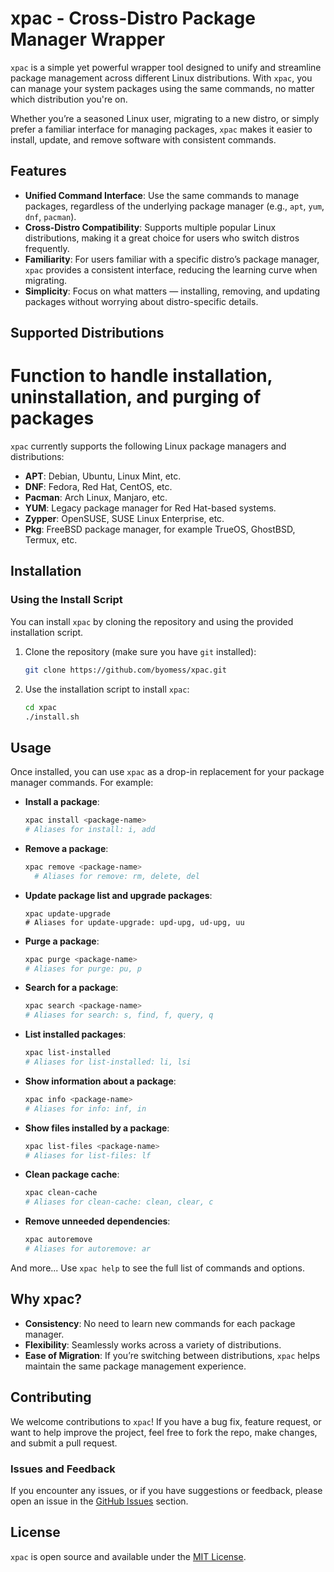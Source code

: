 # xpac - Cross-Distro Package Manager Wrapper

`xpac` is a simple yet powerful wrapper tool designed to unify and streamline package management across different Linux distributions. With `xpac`, you can manage your system packages using the same commands, no matter which distribution you're on.

Whether you’re a seasoned Linux user, migrating to a new distro, or simply prefer a familiar interface for managing packages, `xpac` makes it easier to install, update, and remove software with consistent commands.

## Features

- **Unified Command Interface**: Use the same commands to manage packages, regardless of the underlying package manager (e.g., `apt`, `yum`, `dnf`, `pacman`).
- **Cross-Distro Compatibility**: Supports multiple popular Linux distributions, making it a great choice for users who switch distros frequently.
- **Familiarity**: For users familiar with a specific distro’s package manager, `xpac` provides a consistent interface, reducing the learning curve when migrating.
- **Simplicity**: Focus on what matters — installing, removing, and updating packages without worrying about distro-specific details.
  
## Supported Distributions

# Function to handle installation, uninstallation, and purging of packages

`xpac` currently supports the following Linux package managers and distributions:
- **APT**: Debian, Ubuntu, Linux Mint, etc.
- **DNF**: Fedora, Red Hat, CentOS, etc.
- **Pacman**: Arch Linux, Manjaro, etc.
- **YUM**: Legacy package manager for Red Hat-based systems.
- **Zypper**: OpenSUSE, SUSE Linux Enterprise, etc.
- **Pkg**: FreeBSD package manager, for example TrueOS, GhostBSD, Termux, etc.

## Installation

### Using the Install Script

You can install `xpac` by cloning the repository and using the provided installation script.

1. Clone the repository (make sure you have `git` installed):
    ```bash
    git clone https://github.com/byomess/xpac.git
    ```
2. Use the installation script to install `xpac`:

    ```bash
    cd xpac
    ./install.sh
    ```

## Usage

Once installed, you can use `xpac` as a drop-in replacement for your package manager commands. For example:

- **Install a package**:

  ```bash
  xpac install <package-name>
  # Aliases for install: i, add
  ```

- **Remove a package**:

  ```bash
  xpac remove <package-name>
    # Aliases for remove: rm, delete, del
  ```

- **Update package list and upgrade packages**:
  
  ```
  xpac update-upgrade
  # Aliases for update-upgrade: upd-upg, ud-upg, uu
  ```

- **Purge a package**:

  ```bash
  xpac purge <package-name>
  # Aliases for purge: pu, p
  ```

- **Search for a package**:

  ```bash
  xpac search <package-name>
  # Aliases for search: s, find, f, query, q
  ```

- **List installed packages**:

  ```bash
  xpac list-installed
  # Aliases for list-installed: li, lsi
  ```

- **Show information about a package**:

  ```bash
  xpac info <package-name>
  # Aliases for info: inf, in
  ```

- **Show files installed by a package**:

  ```bash
  xpac list-files <package-name>
  # Aliases for list-files: lf
  ```

- **Clean package cache**:

  ```bash
  xpac clean-cache
  # Aliases for clean-cache: clean, clear, c
  ```

- **Remove unneeded dependencies**:

  ```bash
  xpac autoremove
  # Aliases for autoremove: ar
  ```

And more... Use `xpac help` to see the full list of commands and options.

## Why xpac?

- **Consistency**: No need to learn new commands for each package manager.
- **Flexibility**: Seamlessly works across a variety of distributions.
- **Ease of Migration**: If you’re switching between distributions, `xpac` helps maintain the same package management experience.
  
## Contributing

We welcome contributions to `xpac`! If you have a bug fix, feature request, or want to help improve the project, feel free to fork the repo, make changes, and submit a pull request.

### Issues and Feedback

If you encounter any issues, or if you have suggestions or feedback, please open an issue in the [GitHub Issues](https://github.com/byomess/xpac/issues) section.

## License

`xpac` is open source and available under the [MIT License](LICENSE).